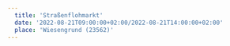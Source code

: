 ```yaml
---
  title: 'Straßenflohmarkt'
  date: '2022-08-21T09:00:00+02:00/2022-08-21T14:00:00+02:00'
  place: 'Wiesengrund (23562)'
---
```


